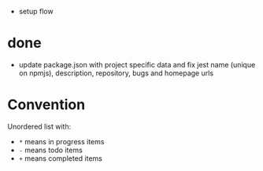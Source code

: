 * setup flow

# done
+ update package.json with project specific data and fix jest
  name (unique on npmjs), description, repository, bugs and homepage urls


# Convention
Unordered list with:
- `*` means in progress items
- `-` means todo items
- `+` means completed items
